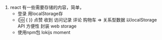1. react 有一些需要存储的内容，简单，
    - 登录  用localStorage存
    - {:id: { }} 点赞 收到 访问记录 评论 购物车 => 关系型数据
        以localStorage API 方便性 封装 web storage
    - 使用npm包
        lokijs
        moment